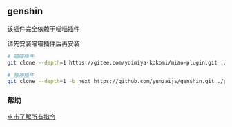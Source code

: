 ## genshin

该插件完全依赖于喵喵插件

请先安装喵喵插件后再安装

```sh
# 喵喵插件
git clone --depth=1 https://gitee.com/yoimiya-kokomi/miao-plugin.git ./plugins/miao-plugin/
```

```sh
# 原神插件
git clone --depth=1 -b next https://github.com/yunzaijs/genshin.git ./plugins/genshin/
```

### 帮助

[点击了解所有指令](./README_HELP.md)
